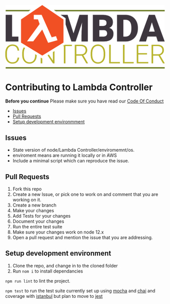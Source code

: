 ![Lambda Controller](logo.svg)
# Contributing to Lambda Controller

__Before you continue__ Please make sure you have read our [Code Of Conduct](code_of_conduct.md)

  * [Issues](#issues)
  * [Pull Requests](#pull-requests)
  * [Setup development environmment](#setup-development-environment)

## Issues

  * State version of node/Lambda Controller/enviromemnt/os.
  * enviroment means are running it locally or in AWS
  * Include a minimal script which can reproduce the issue.

## Pull Requests

  1. Fork this repo
  2. Create a new Issue, or pick one to work on and comment that you are working on it. 
  3. Create a new branch
  4. Make your changes
  5. Add Tests for your changes
  6. Document your changes
  7. Run the entire test suite
  8. Make sure your changes work on node 12.x 
  9. Open a pull request and mention the issue that you are addressing. 

## Setup development environment

  1. Clone the repo, and change in to the cloned folder
  2. Run `nom i` to install dependancies

`npm run lint` to lint the project.

`npm test` to run the test suite currently set up using [mocha](https://mochajs.org) and [chai](https://www.chaijs.com) and coverage with [istanbul](https://istanbul.js.org) but plan to move to [jest](https://jestjs.io)